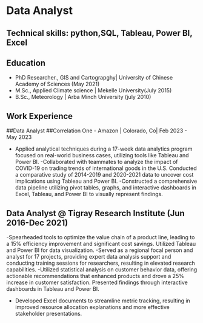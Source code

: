 # Data Analyst
## Technical skills: python,SQL, Tableau, Power BI, Excel
## Education
 - PhD Researcher., GIS and Cartograpghy| University of Chinese Academy of Sciences (May 2021)
 - M.Sc., Applied Climate science | Mekelle University(July 2015)
 - B.Sc., Meteorology | Arba Minch University (july 2010)
## Work Experience 
##Data Analyst
##Correlation One - Amazon | Colorado, Co| Feb 2023 - May 2023
- Applied analytical techniques during a 17-week data analytics program focused on real-world business cases, utilizing 
  tools like Tableau and Power BI.
-Collaborated with teammates to analyze the impact of COVID-19 on trading trends of international goods in the U.S. 
  Conducted a comparative study of 2014-2019 and 2020-2021 data to uncover cost implications using Tableau and Power BI.
-Constructed a comprehensive data pipeline utilizing pivot tables, graphs, and interactive dashboards in Excel, Tableau, and 
  Power BI to visually represent findings.
## Data Analyst @ Tigray Research Institute (Jun 2016-Dec 2021)
-Spearheaded tools to optimize the value chain of a product line, leading to a 15% efficiency improvement and significant 
 cost savings. Utilized Tableau and Power BI for data visualization.
 -Served as a regional focal person and analyst for 17 projects, providing expert data analysis support and conducting 
  training sessions for researchers, resulting in elevated research capabilities.
 -Utilized statistical analysis on customer behavior data, offering actionable recommendations that enhanced products and 
  drove a 25% increase in customer satisfaction. Presented findings through interactive dashboards in Tableau and Power BI.
-	Developed Excel documents to streamline metric tracking, resulting in improved resource allocation explanations and more 
 effective stakeholder presentations.


